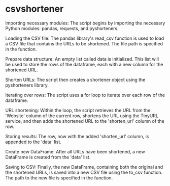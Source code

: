 # csvshortener
Importing necessary modules: The script begins by importing the necessary Python modules: pandas, requests, and pyshorteners.

Loading the CSV file: The pandas library's read_csv function is used to load a CSV file that contains the URLs to be shortened. The file path is specified in the function.

Prepare data structure: An empty list called data is initialized. This list will be used to store the rows of the dataframe, each with a new column for the shortened URL.

Shorten URLs: The script then creates a shortener object using the pyshorteners library.

Iterating over rows: The script uses a for loop to iterate over each row of the dataframe.

URL shortening: Within the loop, the script retrieves the URL from the 'Website' column of the current row, shortens the URL using the TinyURL service, and then adds the shortened URL to the 'shorten_url' column of the row.

Storing results: The row, now with the added 'shorten_url' column, is appended to the 'data' list.

Create new DataFrame: After all URLs have been shortened, a new DataFrame is created from the 'data' list.

Saving to CSV: Finally, the new DataFrame, containing both the original and the shortened URLs, is saved into a new CSV file using the to_csv function. The path to the new file is specified in the function.
